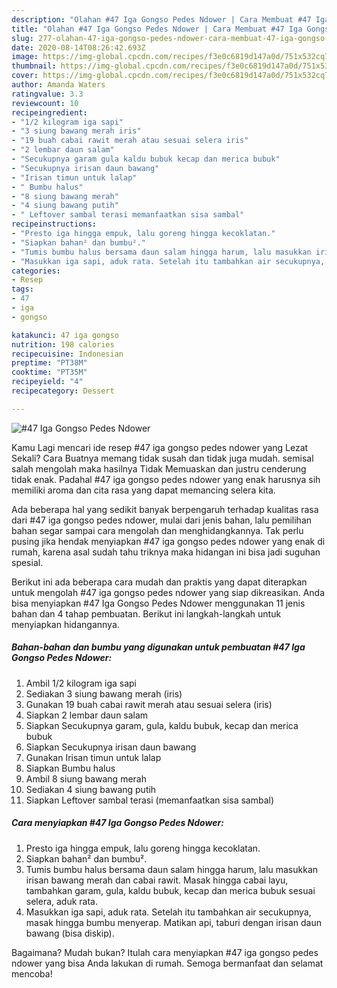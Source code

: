 ```yaml
---
description: "Olahan #47 Iga Gongso Pedes Ndower | Cara Membuat #47 Iga Gongso Pedes Ndower Yang Bikin Ngiler"
title: "Olahan #47 Iga Gongso Pedes Ndower | Cara Membuat #47 Iga Gongso Pedes Ndower Yang Bikin Ngiler"
slug: 277-olahan-47-iga-gongso-pedes-ndower-cara-membuat-47-iga-gongso-pedes-ndower-yang-bikin-ngiler
date: 2020-08-14T08:26:42.693Z
image: https://img-global.cpcdn.com/recipes/f3e0c6819d147a0d/751x532cq70/47-iga-gongso-pedes-ndower-foto-resep-utama.jpg
thumbnail: https://img-global.cpcdn.com/recipes/f3e0c6819d147a0d/751x532cq70/47-iga-gongso-pedes-ndower-foto-resep-utama.jpg
cover: https://img-global.cpcdn.com/recipes/f3e0c6819d147a0d/751x532cq70/47-iga-gongso-pedes-ndower-foto-resep-utama.jpg
author: Amanda Waters
ratingvalue: 3.3
reviewcount: 10
recipeingredient:
- "1/2 kilogram iga sapi"
- "3 siung bawang merah iris"
- "19 buah cabai rawit merah atau sesuai selera iris"
- "2 lembar daun salam"
- "Secukupnya garam gula kaldu bubuk kecap dan merica bubuk"
- "Secukupnya irisan daun bawang"
- "Irisan timun untuk lalap"
- " Bumbu halus"
- "8 siung bawang merah"
- "4 siung bawang putih"
- " Leftover sambal terasi memanfaatkan sisa sambal"
recipeinstructions:
- "Presto iga hingga empuk, lalu goreng hingga kecoklatan."
- "Siapkan bahan² dan bumbu²."
- "Tumis bumbu halus bersama daun salam hingga harum, lalu masukkan irisan bawang merah dan cabai rawit. Masak hingga cabai layu, tambahkan garam, gula, kaldu bubuk, kecap dan merica bubuk sesuai selera, aduk rata."
- "Masukkan iga sapi, aduk rata. Setelah itu tambahkan air secukupnya, masak hingga bumbu menyerap. Matikan api, taburi dengan irisan daun bawang (bisa diskip)."
categories:
- Resep
tags:
- 47
- iga
- gongso

katakunci: 47 iga gongso 
nutrition: 198 calories
recipecuisine: Indonesian
preptime: "PT38M"
cooktime: "PT35M"
recipeyield: "4"
recipecategory: Dessert

---
```



![#47 Iga Gongso Pedes Ndower](https://img-global.cpcdn.com/recipes/f3e0c6819d147a0d/751x532cq70/47-iga-gongso-pedes-ndower-foto-resep-utama.jpg)

Kamu Lagi mencari ide resep #47 iga gongso pedes ndower yang Lezat Sekali? Cara Buatnya memang tidak susah dan tidak juga mudah. semisal salah mengolah maka hasilnya Tidak Memuaskan dan justru cenderung tidak enak. Padahal #47 iga gongso pedes ndower yang enak harusnya sih memiliki aroma dan cita rasa yang dapat memancing selera kita.



Ada beberapa hal yang sedikit banyak berpengaruh terhadap kualitas rasa dari #47 iga gongso pedes ndower, mulai dari jenis bahan, lalu pemilihan bahan segar sampai cara mengolah dan menghidangkannya. Tak perlu pusing jika hendak menyiapkan #47 iga gongso pedes ndower yang enak di rumah, karena asal sudah tahu triknya maka hidangan ini bisa jadi suguhan spesial.


Berikut ini ada beberapa cara mudah dan praktis yang dapat diterapkan untuk mengolah #47 iga gongso pedes ndower yang siap dikreasikan. Anda bisa menyiapkan #47 Iga Gongso Pedes Ndower menggunakan 11 jenis bahan dan 4 tahap pembuatan. Berikut ini langkah-langkah untuk menyiapkan hidangannya.

<!--inarticleads1-->

##### Bahan-bahan dan bumbu yang digunakan untuk pembuatan #47 Iga Gongso Pedes Ndower:

1. Ambil 1/2 kilogram iga sapi
1. Sediakan 3 siung bawang merah (iris)
1. Gunakan 19 buah cabai rawit merah atau sesuai selera (iris)
1. Siapkan 2 lembar daun salam
1. Siapkan Secukupnya garam, gula, kaldu bubuk, kecap dan merica bubuk
1. Siapkan Secukupnya irisan daun bawang
1. Gunakan Irisan timun untuk lalap
1. Siapkan  Bumbu halus
1. Ambil 8 siung bawang merah
1. Sediakan 4 siung bawang putih
1. Siapkan  Leftover sambal terasi (memanfaatkan sisa sambal)




<!--inarticleads2-->

##### Cara menyiapkan #47 Iga Gongso Pedes Ndower:

1. Presto iga hingga empuk, lalu goreng hingga kecoklatan.
1. Siapkan bahan² dan bumbu².
1. Tumis bumbu halus bersama daun salam hingga harum, lalu masukkan irisan bawang merah dan cabai rawit. Masak hingga cabai layu, tambahkan garam, gula, kaldu bubuk, kecap dan merica bubuk sesuai selera, aduk rata.
1. Masukkan iga sapi, aduk rata. Setelah itu tambahkan air secukupnya, masak hingga bumbu menyerap. Matikan api, taburi dengan irisan daun bawang (bisa diskip).




Bagaimana? Mudah bukan? Itulah cara menyiapkan #47 iga gongso pedes ndower yang bisa Anda lakukan di rumah. Semoga bermanfaat dan selamat mencoba!
